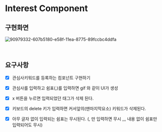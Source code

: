 # Interest Component

## 구현화면

![90979332-607b5180-e58f-11ea-8775-89fccbc4ddfa](C:\Users\수정\Desktop\90979332-607b5180-e58f-11ea-8775-89fccbc4ddfa.gif)

<br>

## 요구사항

- [x] 관심사키워드를 등록하는 컴포넌트 구현하기
- [x] 관심사를 입력하고 쉼표(,)를 입력하면 gif 와 같이 UI가 생성
- [x] x 버튼을 누르면 입력되었던 태그가 삭제 된다.
- [x] 키보드의 delete 키가 입력하면 커서앞의(맨마지막요소) 키워드가 삭제된다.
- [x] 아무 글자 없이 입력되는 쉼표는 무시된다. (, 만 입력하면 무시 ,,, 내용 없이 쉼표만 입력되어도 무시)


